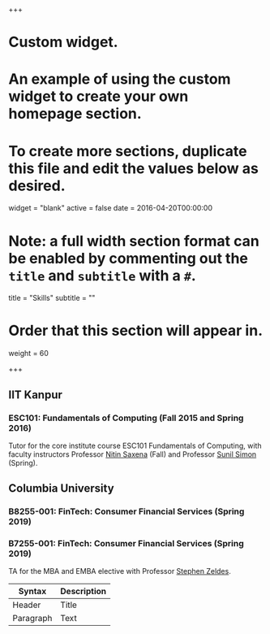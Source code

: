 +++
# Custom widget.
# An example of using the custom widget to create your own homepage section.
# To create more sections, duplicate this file and edit the values below as desired.
widget = "blank"
active = false
date = 2016-04-20T00:00:00



# Note: a full width section format can be enabled by commenting out the `title` and `subtitle` with a `#`.
title = "Skills" 
subtitle = ""

# Order that this section will appear in.
weight = 60

+++

## IIT Kanpur

### ESC101: Fundamentals of Computing (Fall 2015 and Spring 2016)

Tutor for the core institute course ESC101 Fundamentals of Computing, with faculty instructors Professor [Nitin Saxena](https://www.cse.iitk.ac.in/users/nitin/) (Fall) and Professor [Sunil Simon](https://www.cse.iitk.ac.in/users/simon/) (Spring).

## Columbia University

### B8255-001: FinTech: Consumer Financial Services (Spring 2019)
### B7255-001: FinTech: Consumer Financial Services (Spring 2019)
TA for the MBA and EMBA elective with Professor [Stephen Zeldes](https://www0.gsb.columbia.edu/faculty/szeldes/).

| Syntax | Description |
| ----------- | ----------- |
| Header | Title |
| Paragraph | Text |


